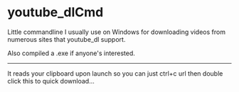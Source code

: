 # youtube_dlCmd

Little commandline I usually use on Windows for downloading videos from numerous sites that youtube_dl support.

Also compiled a .exe if anyone's interested.


------

It reads your clipboard upon launch so you can just ctrl+c url then double click this to quick download...


